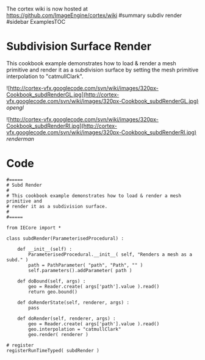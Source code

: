 The cortex wiki is now hosted at https://github.com/ImageEngine/cortex/wiki
#summary subdiv render
#sidebar ExamplesTOC

# Subdivision Surface Render #

This cookbook example demonstrates how to load & render a mesh primitive and render it as a subdivision surface by setting the mesh primitive interpolation to "catmullClark".

![http://cortex-vfx.googlecode.com/svn/wiki/images/320px-Cookbook_subdRenderGL.jpg](http://cortex-vfx.googlecode.com/svn/wiki/images/320px-Cookbook_subdRenderGL.jpg)
_opengl_

![http://cortex-vfx.googlecode.com/svn/wiki/images/320px-Cookbook_subdRenderRI.jpg](http://cortex-vfx.googlecode.com/svn/wiki/images/320px-Cookbook_subdRenderRI.jpg)
_renderman_

# Code #
```
#=====
# Subd Render
#
# This cookbook example demonstrates how to load & render a mesh primitive and
# render it as a subdivision surface.
#
#=====

from IECore import *

class subdRender(ParameterisedProcedural) :

	def __init__(self) :
		ParameterisedProcedural.__init__( self, "Renders a mesh as a subd." )
		path = PathParameter( "path", "Path", "" )
		self.parameters().addParameter( path )

	def doBound(self, args) :
		geo = Reader.create( args['path'].value ).read()
		return geo.bound()

	def doRenderState(self, renderer, args) :
		pass

	def doRender(self, renderer, args) :
		geo = Reader.create( args['path'].value ).read()
		geo.interpolation = "catmullClark"
		geo.render( renderer )

# register
registerRunTimeTyped( subdRender )
```
